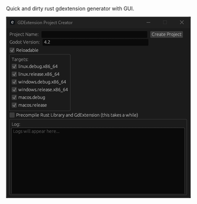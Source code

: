 Quick and dirty rust gdextension generator with GUI.

![alt text](https://github.com/julianniewiadomski/gen_gdext/blob/master/gen_gdext.png?raw=true)